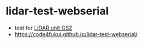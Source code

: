 # lidar-test-webserial

- test for [LiDAR unit GS2](https://akizukidenshi.com/catalog/g/gM-17407/)
- https://code4fukui.github.io/lidar-test-webserial/

